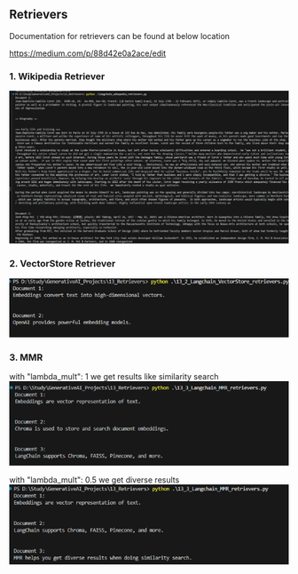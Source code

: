 ## Retrievers

Documentation for retrievers can be found at below location

https://medium.com/p/88d42e0a2ace/edit

### 1. Wikipedia Retriever
![alt text](image.png)

### 2. VectorStore Retriever

![alt text](image-1.png)

### 3. MMR 

with "lambda_mult": 1 we get results like similarity search
![alt text](image-5.png)

with "lambda_mult": 0.5 we get diverse results
![alt text](image-4.png)